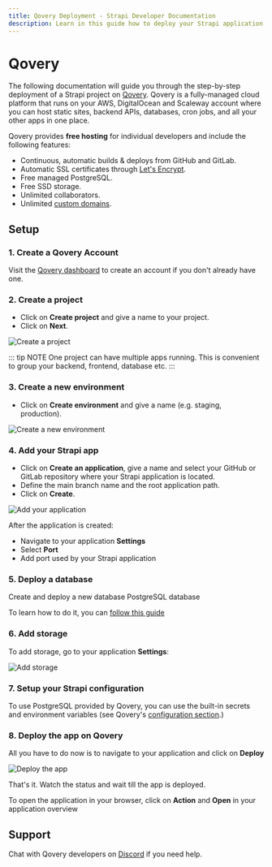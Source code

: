 ```yaml
---
title: Qovery Deployment - Strapi Developer Documentation
description: Learn in this guide how to deploy your Strapi application on Qovery.
---
```


# Qovery

The following documentation will guide you through the step-by-step deployment of a Strapi project on  [Qovery](https://www.qovery.com). Qovery is a fully-managed cloud platform that runs on your AWS, DigitalOcean and Scaleway account where you can host static sites, backend APIs, databases, cron jobs, and all your other apps in one place.

Qovery provides **free hosting** for individual developers and include the following features:
* Continuous, automatic builds & deploys from GitHub and GitLab.
* Automatic SSL certificates through [Let's Encrypt](https://letsencrypt.org).
* Free managed PostgreSQL.
* Free SSD storage.
* Unlimited collaborators.
* Unlimited [custom domains](https://hub.qovery.com/docs/using-qovery/configuration/application/#domains).

## Setup
### 1. Create a Qovery Account
Visit the [Qovery dashboard](https://start.qovery.com) to create an account if you don't already have one.

### 2. Create a project
* Click on **Create project** and give a name to your project.
* Click on **Next**.

![Create a project](https://hub.qovery.com/img/heroku/heroku-2.png)

::: tip NOTE
One project can have multiple apps running. This is convenient to group your backend, frontend, database etc.
:::

### 3. Create a new environment
* Click on **Create environment** and give a name (e.g. staging, production).

![Create a new environment](https://hub.qovery.com/img/heroku/heroku-3.png)

### 4. Add your Strapi app
* Click on **Create an application**, give a name and select your GitHub or GitLab repository where your Strapi application is located.
* Define the main branch name and the root application path.
* Click on **Create**.

![Add your application](https://hub.qovery.com/img/rust/rust.png)

After the application is created:

* Navigate to your application **Settings**
* Select **Port**
* Add port used by your Strapi application

### 5. Deploy a database
Create and deploy a new database PostgreSQL database

To learn how to do it, you can [follow this guide](https://hub.qovery.com/guides/getting-started/create-a-database)

### 6. Add storage
To add storage, go to your application **Settings**:

![Add storage](https://hub.qovery.com/img/add-storage.png)


### 7. Setup your Strapi configuration
To use PostgreSQL provided by Qovery, you can use the built-in secrets and environment variables (see Qovery's [configuration section](https://hub.qovery.com/docs/using-qovery/configuration/environment-variable/).)

### 8. Deploy the app on Qovery
All you have to do now is to navigate to your application and click on **Deploy**

![Deploy the app](https://hub.qovery.com/img/heroku/heroku-1.png)

That's it. Watch the status and wait till the app is deployed.

To open the application in your browser, click on **Action** and **Open** in your application overview

## Support
Chat with Qovery developers on [Discord](https://discord.qovery.com) if you need help.
